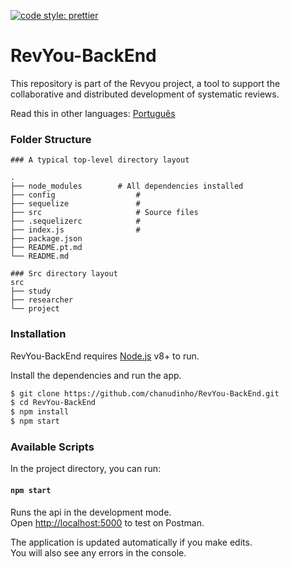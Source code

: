 [![code style: prettier](https://img.shields.io/badge/code_style-prettier-ff69b4.svg?style=flat-square)](https://github.com/prettier/prettier)

# RevYou-BackEnd 

This repository is part of the Revyou project, a tool to support the collaborative and distributed development of systematic reviews.

Read this in other languages: [Português](README.pt.md)

### Folder Structure
```
### A typical top-level directory layout

.
├── node_modules	    # All dependencies installed
├── config                  # 
├── sequelize               # 
├── src                     # Source files
├── .sequelizerc            # 
├── index.js                #
├── package.json
├── README.pt.md 
└── README.md

```

```
### Src directory layout
src
├── study
├── researcher  
└── project
```

### Installation

RevYou-BackEnd requires [Node.js](https://nodejs.org/) v8+ to run.

Install the dependencies and run the app.

```sh
$ git clone https://github.com/chanudinho/RevYou-BackEnd.git
$ cd RevYou-BackEnd
$ npm install
$ npm start
```

### Available Scripts

In the project directory, you can run:

#### `npm start`

Runs the api in the development mode.<br>
Open [http://localhost:5000](http://localhost:5000) to test on Postman.

The application is updated automatically if you make edits.<br>
You will also see any errors in the console.

[//]: # (These are reference links used in the body of this note and get stripped out when the markdown processor does its job. There is no need to format nicely because it shouldn't be seen. Thanks SO - http://stackoverflow.com/questions/4823468/store-comments-in-markdown-syntax)


[node.js]: <http://nodejs.org>  
[NPM]: <https://www.npmjs.com/>
[Udacity Git Commit]: <https://udacity.github.io/git-styleguide/>
[Jest]: <https://jestjs.io/>
